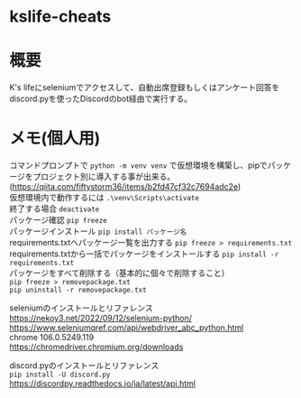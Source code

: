 # kslife-cheats

# 概要  
K's lifeにseleniumでアクセスして、自動出席登録もしくはアンケート回答をdiscord.pyを使ったDiscordのbot経由で実行する。  
  
# メモ(個人用)  
コマンドプロンプトで ```python -m venv venv``` で仮想環境を構築し、pipでパッケージをプロジェクト別に導入する事が出来る。(https://qiita.com/fiftystorm36/items/b2fd47cf32c7694adc2e)  
仮想環境内で動作するには ```.\venv\Scripts\activate```  
終了する場合 ```deactivate```  
パッケージ確認 ```pip freeze```  
パッケージインストール ```pip install パッケージ名```  
requirements.txtへパッケージ一覧を出力する ```pip freeze > requirements.txt```  
requirements.txtから一括でパッケージをインストールする ```pip install -r requirements.txt```  
パッケージをすべて削除する（基本的に個々で削除すること）  
```pip freeze > removepackage.txt```  
```pip uninstall -r removepackage.txt```  
  
seleniumのインストールとリファレンス  
https://nekoy3.net/2022/09/12/selenium-python/  
https://www.seleniumqref.com/api/webdriver_abc_python.html  
chrome 106.0.5249.119  
https://chromedriver.chromium.org/downloads  
  
discord.pyのインストールとリファレンス  
```pip install -U discord.py```  
https://discordpy.readthedocs.io/ja/latest/api.html  